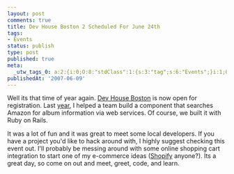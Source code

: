 ```yaml
---
layout: post
comments: true
title: Dev House Boston 2 Scheduled For June 24th
tags:
- Events
status: publish
type: post
published: true
meta:
  _utw_tags_0: a:2:{i:0;O:8:"stdClass":1:{s:3:"tag";s:6:"Events";}i:1;O:8:"stdClass":1:{s:3:"tag";s:13:"Uncategorized";}}
publishedAt: '2007-06-09'
---
```


Well its that time of year again. <a href="http://devboston.pbwiki.com/">Dev House Boston</a> is now open for registration. Last <a href="http://www.enlightsolutions.com/articles/devhouse-boston/">year</a>, I helped a team build a component that searches Amazon for album information via web services. Of course, we built it with Ruby on Rails.

It was a lot of fun and it was great to meet some local developers. If you have a project you'd like to hack around with, I highly suggest checking this event out. I'll probably be messing around with some online shopping cart integration to start one of my e-commerce ideas (<a href="http://www.shopify.com">Shopify</a> anyone?). Its a great day, so come on out and meet, greet, code, and learn.
